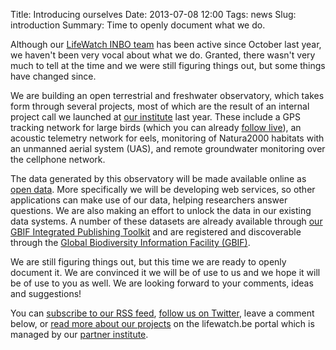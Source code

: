 Title: Introducing ourselves
Date: 2013-07-08 12:00
Tags: news
Slug: introduction
Summary: Time to openly document what we do.

Although our [LifeWatch INBO team](../pages/about.html) has been active since October last year, we haven't been very vocal about what we do. Granted, there wasn't very much to tell at the time and we were still figuring things out, but some things have changed since.

We are building an open terrestrial and freshwater observatory, which takes form through several projects, most of which are the result of an internal project call we launched at [our institute](http://www.inbo.be/content/homepage_en.asp) last year. These include a GPS tracking network for large birds (which you can already [follow live](http://www.lifewatch.be/vogels)), an acoustic telemetry network for eels, monitoring of Natura2000 habitats with an unmanned aerial system (UAS), and remote groundwater monitoring over the cellphone network.

The data generated by this observatory will be made available online as [open data](http://opendefinition.org/). More specifically we will be developing web services, so other applications can make use of our data, helping researchers answer questions. We are also making an effort to unlock the data in our existing data systems. A number of these datasets are already available through [our GBIF Integrated Publishing Toolkit](http://data.inbo.be/ipt/) and are registered and discoverable through the [Global Biodiversity Information Facility (GBIF)](http://www.gbif.org/).

We are still figuring things out, but this time we are ready to openly document it. We are convinced it we will be of use to us and we hope it will be of use to you as well. We are looking forward to your comments, ideas and suggestions!

You can [subscribe to our RSS feed](../feeds/rss.xml), [follow us on Twitter](https://twitter.com/LifeWatchINBO), leave a comment below, or [read more about our projects](http://www.lifewatch.be/project/observatories) on the lifewatch.be portal which is managed by our [partner institute](http://www.vliz.be/EN/INTRO).